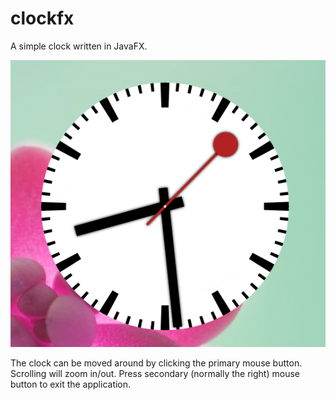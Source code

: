 # clockfx

A simple clock written in JavaFX.

![clockfx](clockfx/resources/clockfx.png?raw=true "clockfx")

The clock can be moved around by clicking the primary mouse button. Scrolling will zoom in/out. Press secondary (normally the right) mouse button to exit the application.
